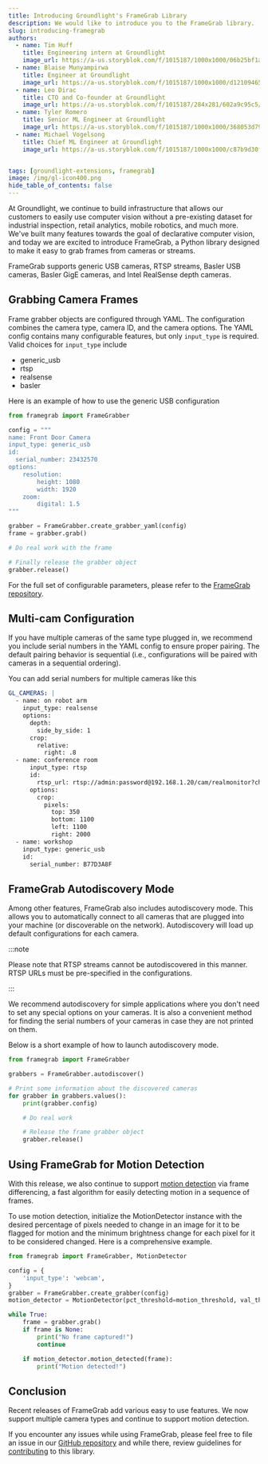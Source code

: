 ```yaml
---
title: Introducing Groundlight's FrameGrab Library
description: We would like to introduce you to the FrameGrab library. 
slug: introducing-framegrab
authors:
  - name: Tim Huff
    title: Engineering intern at Groundlight
    image_url: https://a-us.storyblok.com/f/1015187/1000x1000/06b25bf1a6/hufft.jpg
  - name: Blaise Munyampirwa
    title: Engineer at Groundlight
    image_url: https://a-us.storyblok.com/f/1015187/1000x1000/d12109465d/munyampirwab.jpg
  - name: Leo Dirac
    title: CTO and Co-founder at Groundlight
    image_url: https://a-us.storyblok.com/f/1015187/284x281/602a9c95c5/diracl.png
  - name: Tyler Romero 
    title: Senior ML Engineer at Groundlight
    image_url: https://a-us.storyblok.com/f/1015187/1000x1000/368053d79a/romerot.jpg 
  - name: Michael Vogelsong 
    title: Chief ML Engineer at Groundlight
    image_url: https://a-us.storyblok.com/f/1015187/1000x1000/c87b9d30f4/vogelsongm.jpg


tags: [groundlight-extensions, framegrab]
image: /img/gl-icon400.png
hide_table_of_contents: false
---
```




At Groundlight, we continue to build infrastructure that allows our customers to easily use computer 
vision without a pre-existing dataset for industrial inspection, retail analytics, mobile robotics, and 
much more. We've built many features towards the goal of declarative computer vision, and today we are excited to 
introduce FrameGrab, a Python library designed to make it easy to grab frames from
cameras or streams. 

FrameGrab supports generic USB cameras, RTSP streams, Basler USB cameras, Basler GigE cameras, and Intel RealSense depth cameras. 

<!-- truncate -->


## Grabbing Camera Frames

Frame grabber objects are configured through YAML. The configuration combines the camera type, camera ID, and the camera
options. The YAML config contains many configurable features, but only `input_type` is required. Valid choices for 
`input_type` include 

* generic_usb
* rtsp
* realsense
* basler 

Here is an example of how to use the generic USB configuration 

```python notest
from framegrab import FrameGrabber 

config = """
name: Front Door Camera
input_type: generic_usb
id:
  serial_number: 23432570
options:
    resolution:
        height: 1080
        width: 1920
    zoom:
        digital: 1.5
"""

grabber = FrameGrabber.create_grabber_yaml(config)
frame = grabber.grab()

# Do real work with the frame 

# Finally release the grabber object 
grabber.release()

```

For the full set of configurable parameters, please refer to the [FrameGrab repository](https://github.com/groundlight/framegrab/tree/main).

## Multi-cam Configuration 

If you have multiple cameras of the same type plugged in, we recommend you include serial numbers in the YAML config to 
ensure proper pairing. The default pairing behavior is sequential (i.e., configurations will be paired with cameras in 
a sequential ordering). 

You can add serial numbers for multiple cameras like this

```yaml 
GL_CAMERAS: |
  - name: on robot arm
    input_type: realsense
    options: 
      depth:
        side_by_side: 1
      crop:
        relative:
          right: .8
  - name: conference room
      input_type: rtsp
      id: 
        rtsp_url: rtsp://admin:password@192.168.1.20/cam/realmonitor?channel=1&subtype=0
      options:
        crop:
          pixels:
            top: 350
            bottom: 1100
            left: 1100
            right: 2000
  - name: workshop
    input_type: generic_usb
    id:
      serial_number: B77D3A8F

```

## FrameGrab Autodiscovery Mode 

Among other features, FrameGrab also includes autodiscovery mode. This allows you to automatically connect to all cameras 
that are plugged into your machine (or discoverable on the network). Autodiscovery will load up default configurations 
for each camera. 

:::note

Please note that RTSP streams cannot be autodiscovered in this manner. RTSP URLs must be pre-specified in the 
configurations. 

:::

We recommend autodiscovery for simple applications where you don't need to set any special options on your cameras. 
It is also a convenient method for finding the serial numbers of your cameras in case they are not printed on them. 

Below is a short example of how to launch autodiscovery mode. 

```python notest
from framegrab import FrameGrabber

grabbers = FrameGrabber.autodiscover()

# Print some information about the discovered cameras
for grabber in grabbers.values():
    print(grabber.config)

    # Do real work 

    # Release the frame grabber object 
    grabber.release()

```


## Using FrameGrab for Motion Detection 

With this release, we also continue to support [motion detection](https://en.wikipedia.org/wiki/Motion_detection) via frame differencing, a 
fast algorithm for easily detecting motion in a sequence of frames. 

To use motion detection, initialize the MotionDetector instance with the desired percentage of pixels 
needed to change in an image for it to be flagged for motion and the minimum brightness change for each pixel for it 
to be considered changed. Here is a comprehensive example. 

```python notest
from framegrab import FrameGrabber, MotionDetector

config = {
    'input_type': 'webcam',
}
grabber = FrameGrabber.create_grabber(config)
motion_detector = MotionDetector(pct_threshold=motion_threshold, val_threshold=60)

while True:
    frame = grabber.grab()
    if frame is None:
        print("No frame captured!")
        continue

    if motion_detector.motion_detected(frame):
        print("Motion detected!")

```


## Conclusion 

Recent releases of FrameGrab add various easy to use features. We now support 
multiple camera types and continue to support motion detection. 

If you encounter any issues while using FrameGrab, please feel free to file an issue in our [GitHub repository](https://github.com/groundlight/framegrab)
and while there, review guidelines for [contributing](https://github.com/groundlight/framegrab#contributing) to this library. 
